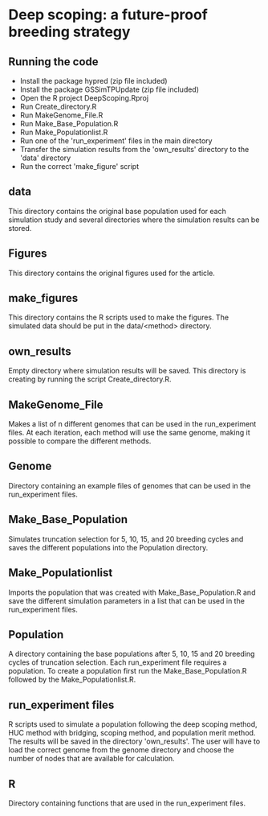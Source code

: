 # Deep scoping: a future-proof breeding strategy
## Running the code
- Install the package hypred (zip file included)
- Install the package GSSimTPUpdate (zip file included)
- Open the R project DeepScoping.Rproj
- Run Create_directory.R
- Run MakeGenome_File.R
- Run Make_Base_Population.R
- Run Make_Populationlist.R
- Run one of the 'run_experiment' files in the main directory
- Transfer the simulation results from the 'own_results' directory to the 'data' directory
- Run the correct 'make_figure' script

## data 
This directory contains the original base population used for each simulation study and several directories where the simulation results can be stored.

## Figures
This directory contains the original figures used for the article.

## make_figures
This directory contains the R scripts used to make the figures. The simulated data should be put in the data/\<method\> directory. 

## own_results
Empty directory where simulation results will be saved. This directory is creating by running the script Create_directory.R.

## MakeGenome_File 
Makes a list of n different genomes that can be used in the run_experiment files. At each iteration, each method will use the same genome, making it possible to compare the different methods.

## Genome
Directory containing an example files of genomes that can be used in the run_experiment files.

## Make_Base_Population
Simulates truncation selection for 5, 10, 15, and 20 breeding cycles and saves the different populations into the Population directory.

## Make_Populationlist
Imports the population that was created with Make_Base_Population.R and save the different simulation parameters in a list that can be used in the run_experiment files.

## Population
A directory containing the base populations after 5, 10, 15 and 20 breeding cycles of truncation selection. Each run_experiment file requires a population. To create a population first run the Make_Base_Population.R followed by the Make_Populationlist.R.

## run_experiment files
R scripts used to simulate a population following the deep scoping method, HUC method with bridging, scoping method, and population merit method. The results will be saved in the directory 'own_results'. 
The user will have to load the correct genome from the genome directory and choose the number of nodes that are available for calculation. 

## R
Directory containing functions that are used in the run_experiment files.
